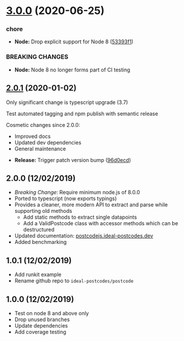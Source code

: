 # [3.0.0](https://github.com/ideal-postcodes/postcode/compare/2.0.1...3.0.0) (2020-06-25)


### chore

* **Node:** Drop explicit support for Node 8 ([53393f1](https://github.com/ideal-postcodes/postcode/commit/53393f16a0f34979c26ff1dccce1ac077f335fb1))


### BREAKING CHANGES

* **Node:** Node 8 no longer forms part of CI testing

## [2.0.1](https://github.com/ideal-postcodes/postcode/compare/2.0.0...2.0.1) (2020-01-02)

Only significant change is typescript upgrade (3.7)

Test automated tagging and npm publish with semantic release

Cosmetic changes since 2.0.0:
- Improved docs
- Updated dev dependencies
- General maintenance

* **Release:** Trigger patch version bump ([96d0ecd](https://github.com/ideal-postcodes/postcode/commit/96d0ecdfdd996b9672092275e449d91ab515101c))

## 2.0.0 (12/02/2019)

- *Breaking Change*: Require minimum node.js of 8.0.0
- Ported to typescript (now exports typings)
- Provides a cleaner, more modern API to extract and parse while supporting old methods
  - Add static methods to extract single datapoints
  - Add a ValidPostcode class with accessor methods which can be destructured
- Updated documentation: [postcodejs.ideal-postcodes.dev](https://postcodejs.ideal-postcodes.dev)
- Added benchmarking

## 1.0.1 (12/02/2019)

- Add runkit example
- Rename github repo to `ideal-postcodes/postcode`

## 1.0.0 (12/02/2019)

- Test on node 8 and above only
- Drop unused branches
- Update dependencies
- Add coverage testing
